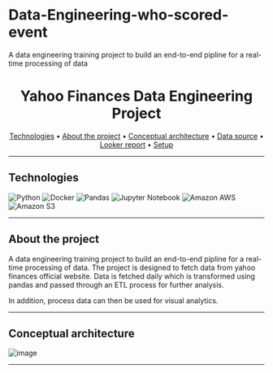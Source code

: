 # Data-Engineering-who-scored-event
A data engineering training project to build an end-to-end pipline for a real-time processing of data

<h1 align="center">Yahoo Finances Data Engineering Project</h1>

<p align="center">
  <a href="#technologies">Technologies</a> •
  <a href="#about-the-project">About the project</a> •
  <a href="#conceptual-architecture">Conceptual architecture</a> •
  <a href="#data-source">Data source</a> •
  <a href="#📊-looker-report">Looker report</a> •
  <a href="#🛠️-setup">Setup</a> 
</p>

---

## Technologies
 ![Python](https://img.shields.io/badge/python-3670A0?style=for-the-badge&logo=python&logoColor=ffdd54)
 ![Docker](https://img.shields.io/badge/docker-%230db7ed.svg?style=for-the-badge&logo=docker&logoColor=white)
 ![Pandas](https://img.shields.io/badge/pandas-%23150458.svg?style=for-the-badge&logo=pandas&logoColor=white)
 ![Jupyter Notebook](https://img.shields.io/badge/jupyter-%23FA0F00.svg?style=for-the-badge&logo=jupyter&logoColor=white)
 ![Amazon AWS](https://a11ybadges.com/badge?logo=amazonaws)
 ![Amazon S3](https://a11ybadges.com/badge?logo=amazons3)

 ---

## About the project

A data engineering training project to build an end-to-end pipline for a real-time processing of data. The project is designed to fetch data from yahoo finances official 
website. 
Data is fetched daily which is transformed using pandas and passed through an ETL process for further analysis.

In addition, process data can then be used for visual analytics.

---

## Conceptual architecture
![image](https://github.com/TechWithNate/Yahoo-finances-data-event/assets/81887567/f8dd1f32-5ed4-4513-8ed9-79895f80ba7c)


---
